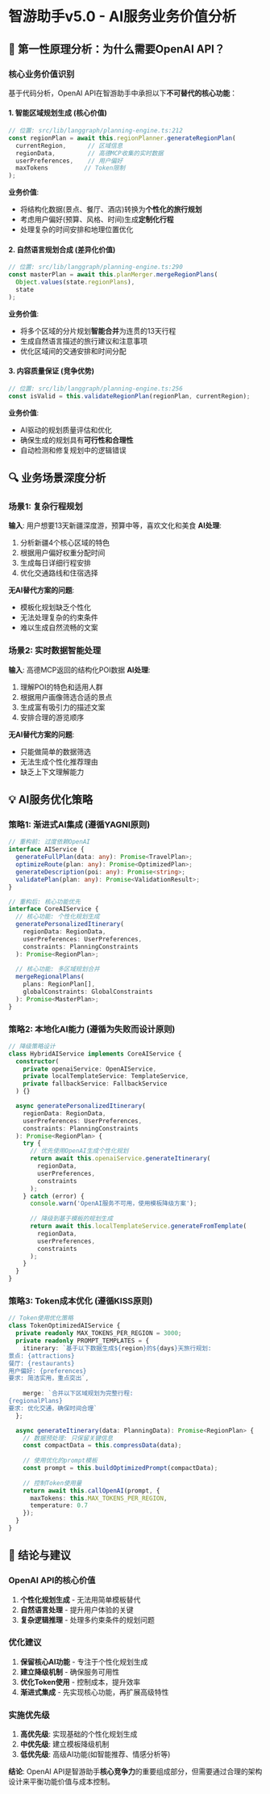 # 智游助手v5.0 - AI服务业务价值分析

## 🎯 第一性原理分析：为什么需要OpenAI API？

### 核心业务价值识别

基于代码分析，OpenAI API在智游助手中承担以下**不可替代的核心功能**：

#### 1. 智能区域规划生成 (核心价值)
```typescript
// 位置: src/lib/langgraph/planning-engine.ts:212
const regionPlan = await this.regionPlanner.generateRegionPlan(
  currentRegion,      // 区域信息
  regionData,         // 高德MCP收集的实时数据
  userPreferences,    // 用户偏好
  maxTokens          // Token限制
);
```

**业务价值**:
- 将结构化数据(景点、餐厅、酒店)转换为**个性化的旅行规划**
- 考虑用户偏好(预算、风格、时间)生成**定制化行程**
- 处理复杂的时间安排和地理位置优化

#### 2. 自然语言规划合成 (差异化价值)
```typescript
// 位置: src/lib/langgraph/planning-engine.ts:290
const masterPlan = await this.planMerger.mergeRegionPlans(
  Object.values(state.regionPlans),
  state
);
```

**业务价值**:
- 将多个区域的分片规划**智能合并**为连贯的13天行程
- 生成自然语言描述的旅行建议和注意事项
- 优化区域间的交通安排和时间分配

#### 3. 内容质量保证 (竞争优势)
```typescript
// 位置: src/lib/langgraph/planning-engine.ts:256
const isValid = this.validateRegionPlan(regionPlan, currentRegion);
```

**业务价值**:
- AI驱动的规划质量评估和优化
- 确保生成的规划具有**可行性和合理性**
- 自动检测和修复规划中的逻辑错误

## 🔍 业务场景深度分析

### 场景1: 复杂行程规划
**输入**: 用户想要13天新疆深度游，预算中等，喜欢文化和美食
**AI处理**: 
1. 分析新疆4个核心区域的特色
2. 根据用户偏好权重分配时间
3. 生成每日详细行程安排
4. 优化交通路线和住宿选择

**无AI替代方案的问题**:
- 模板化规划缺乏个性化
- 无法处理复杂的约束条件
- 难以生成自然流畅的文案

### 场景2: 实时数据智能处理
**输入**: 高德MCP返回的结构化POI数据
**AI处理**:
1. 理解POI的特色和适用人群
2. 根据用户画像筛选合适的景点
3. 生成富有吸引力的描述文案
4. 安排合理的游览顺序

**无AI替代方案的问题**:
- 只能做简单的数据筛选
- 无法生成个性化推荐理由
- 缺乏上下文理解能力

## 💡 AI服务优化策略

### 策略1: 渐进式AI集成 (遵循YAGNI原则)

```typescript
// 重构前: 过度依赖OpenAI
interface AIService {
  generateFullPlan(data: any): Promise<TravelPlan>;
  optimizeRoute(plan: any): Promise<OptimizedPlan>;
  generateDescription(poi: any): Promise<string>;
  validatePlan(plan: any): Promise<ValidationResult>;
}

// 重构后: 核心功能优先
interface CoreAIService {
  // 核心功能: 个性化规划生成
  generatePersonalizedItinerary(
    regionData: RegionData,
    userPreferences: UserPreferences,
    constraints: PlanningConstraints
  ): Promise<RegionPlan>;
  
  // 核心功能: 多区域规划合并
  mergeRegionalPlans(
    plans: RegionPlan[],
    globalConstraints: GlobalConstraints
  ): Promise<MasterPlan>;
}
```

### 策略2: 本地化AI能力 (遵循为失败而设计原则)

```typescript
// 降级策略设计
class HybridAIService implements CoreAIService {
  constructor(
    private openaiService: OpenAIService,
    private localTemplateService: TemplateService,
    private fallbackService: FallbackService
  ) {}

  async generatePersonalizedItinerary(
    regionData: RegionData,
    userPreferences: UserPreferences,
    constraints: PlanningConstraints
  ): Promise<RegionPlan> {
    try {
      // 优先使用OpenAI生成个性化规划
      return await this.openaiService.generateItinerary(
        regionData, 
        userPreferences, 
        constraints
      );
    } catch (error) {
      console.warn('OpenAI服务不可用，使用模板降级方案');
      
      // 降级到基于模板的规划生成
      return await this.localTemplateService.generateFromTemplate(
        regionData,
        userPreferences,
        constraints
      );
    }
  }
}
```

### 策略3: Token成本优化 (遵循KISS原则)

```typescript
// Token使用优化策略
class TokenOptimizedAIService {
  private readonly MAX_TOKENS_PER_REGION = 3000;
  private readonly PROMPT_TEMPLATES = {
    itinerary: `基于以下数据生成${region}的${days}天旅行规划:
景点: {attractions}
餐厅: {restaurants}  
用户偏好: {preferences}
要求: 简洁实用，重点突出`,
    
    merge: `合并以下区域规划为完整行程:
{regionalPlans}
要求: 优化交通，确保时间合理`
  };

  async generateItinerary(data: PlanningData): Promise<RegionPlan> {
    // 数据预处理: 只保留关键信息
    const compactData = this.compressData(data);
    
    // 使用优化的prompt模板
    const prompt = this.buildOptimizedPrompt(compactData);
    
    // 控制Token使用量
    return await this.callOpenAI(prompt, {
      maxTokens: this.MAX_TOKENS_PER_REGION,
      temperature: 0.7
    });
  }
}
```

## 🎯 结论与建议

### OpenAI API的核心价值
1. **个性化规划生成** - 无法用简单模板替代
2. **自然语言处理** - 提升用户体验的关键
3. **复杂逻辑推理** - 处理多约束条件的规划问题

### 优化建议
1. **保留核心AI功能** - 专注于个性化规划生成
2. **建立降级机制** - 确保服务可用性
3. **优化Token使用** - 控制成本，提升效率
4. **渐进式集成** - 先实现核心功能，再扩展高级特性

### 实施优先级
1. **高优先级**: 实现基础的个性化规划生成
2. **中优先级**: 建立模板降级机制
3. **低优先级**: 高级AI功能(如智能推荐、情感分析等)

**结论**: OpenAI API是智游助手**核心竞争力**的重要组成部分，但需要通过合理的架构设计来平衡功能价值与成本控制。
